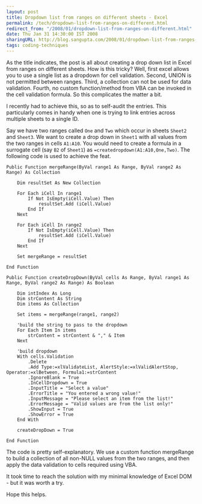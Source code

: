 ```yaml
---
layout: post
title: Dropdown list from ranges on different sheets - Excel
permalink: /tech/dropdown-list-from-ranges-on-different.html
redirect_from: "/2008/01/dropdown-list-from-ranges-on-different.html"
date: Thu Jan 31 14:30:00 IST 2008
sharingURL: http://blog.sangupta.com/2008/01/dropdown-list-from-ranges-on-different.html
tags: coding-techniques
---
```


As the title indicates, the post is all about creating a drop down list in Excel 
from ranges on different sheets. How is this tricky? Well, first excel allows you 
to use a single list as a dropdown for cell validation. Second, UNION is not permitted 
between ranges. Third, a collection can not be used for data validation. Fourth, no 
custom function/method from VBA can be invoked in the cell validation formula. So 
this complicates the matter a bit.

I recently had to achieve this, so as to self-audit the entries. This particularly 
comes in handy when one is trying to link entries across multiple sheets to a single ID. 

Say we have two ranges called `One` and `Two` which occur in sheets `Sheet2` and 
`Sheet3`. We want to create a drop down in `Sheet1` with all values from the two 
ranges in cells `A1:A10`. You would need to create a formula in a surrogate cell (say 
`B2` of `Sheet1`) as `=createdropdown(A1:A10,One,Two)`. The following code is used 
to achieve the feat.

```vb.net
Public Function mergeRange(ByVal range1 As Range, ByVal range2 As Range) As Collection

	Dim resultSet As New Collection

	For Each iCell In range1
		If Not IsEmpty(iCell.Value) Then
			resultSet.Add (iCell.Value)
		End If
	Next

	For Each iCell In range2
		If Not IsEmpty(iCell.Value) Then
			resultSet.Add (iCell.Value)
		End If
	Next

	Set mergeRange = resultSet

End Function
 
Public Function createDropDown(ByVal cells As Range, ByVal range1 As Range, ByVal range2 As Range) As Boolean

	Dim intIndex As Long
	Dim strContent As String
	Dim items As Collection

	Set items = mergeRange(range1, range2)

	'build the string to pass to the dropdown
	For Each Item In items
		strContent = strContent & "," & Item
	Next
 
	'build dropdown
	With cells.Validation
		.Delete
		.Add Type:=xlValidateList, AlertStyle:=xlValidAlertStop, Operator:=xlBetween, Formula1:=strContent
		.IgnoreBlank = True
		.InCellDropdown = True
		.InputTitle = "Select a value"
		.ErrorTitle = "You entered a wrong value!"
		.InputMessage = "Please select an item from the list!"
		.ErrorMessage = "Valid values are from the list only!"
		.ShowInput = True
		.ShowError = True
	End With

	createDropDown = True
	
End Function
```

The code is pretty self-explanatory. We use a custom function mergeRange to 
build a collection of all non-NULL values from the two ranges, and then apply 
the data validation to cells required using VBA.

It took time to reach the solution with my minimal knowledge of Excel DOM - but 
it was worth a try.

Hope this helps.
